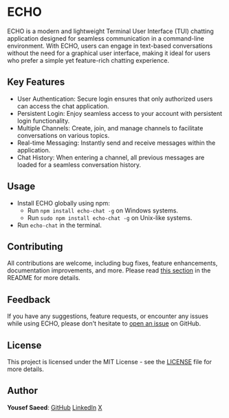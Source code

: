 # ECHO

ECHO is a modern and lightweight Terminal User Interface (TUI) chatting application designed for seamless communication in a command-line environment.
With ECHO, users can engage in text-based conversations without the need for a graphical user interface,
making it ideal for users who prefer a simple yet feature-rich chatting experience.

## Key Features

- User Authentication: Secure login ensures that only authorized users can access the chat application.
- Persistent Login: Enjoy seamless access to your account with persistent login functionality.
- Multiple Channels: Create, join, and manage channels to facilitate conversations on various topics.
- Real-time Messaging: Instantly send and receive messages within the application.
- Chat History: When entering a channel, all previous messages are loaded for a seamless conversation history.

## Usage

- Install ECHO globally using npm:
  - Run `npm install echo-chat -g` on Windows systems.
  - Run `sudo npm install echo-chat -g` on Unix-like systems.
- Run `echo-chat` in the terminal.

## Contributing

All contributions are welcome, including bug fixes, feature enhancements, documentation improvements, and more.
Please read [this section](https://github.com/uosyph/ECHO/blob/main/README.md#contributing) in the README for more details.

## Feedback

If you have any suggestions, feature requests, or encounter any issues while using ECHO,
please don't hesitate to [open an issue](https://github.com/uosyph/ECHO/issues/new/choose) on GitHub.

## License

This project is licensed under the MIT License - see the [LICENSE](https://github.com/uosyph/ECHO/blob/main/LICENSE) file for more details.

## Author

**Yousef Saeed**:
[GitHub](https://github.com/uosyph)
[LinkedIn](https://linkedin.com/in/uosyph)
[X](https://twitter.com/uosyph)
